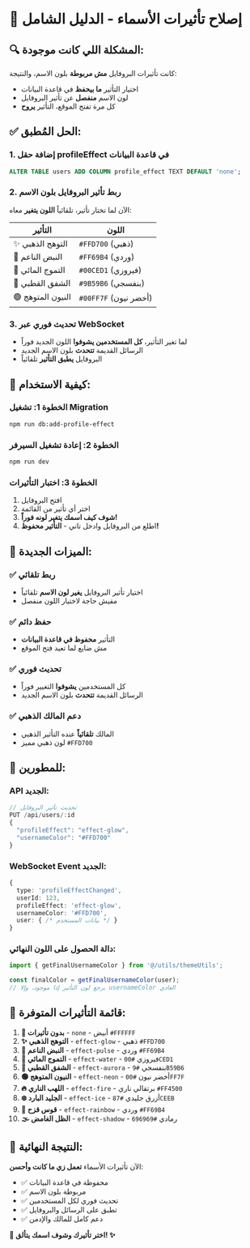 # 🎨 إصلاح تأثيرات الأسماء - الدليل الشامل

## 🔍 المشكلة اللي كانت موجودة:
كانت تأثيرات البروفايل **مش مربوطة** بلون الاسم، والنتيجة:
- اختيار التأثير **ما بيحفظ** في قاعدة البيانات
- لون الاسم **منفصل** عن تأثير البروفايل
- كل مرة تفتح الموقع، التأثير **يروح**

## ✅ الحل المُطبق:

### 1. **إضافة حقل profileEffect في قاعدة البيانات**
```sql
ALTER TABLE users ADD COLUMN profile_effect TEXT DEFAULT 'none';
```

### 2. **ربط تأثير البروفايل بلون الاسم**
الآن لما تختار تأثير، تلقائياً **اللون يتغير** معاه:

| التأثير | اللون |
|---------|-------|
| ✨ التوهج الذهبي | `#FFD700` (ذهبي) |
| 💓 النبض الناعم | `#FF69B4` (وردي) |
| 🌊 التموج المائي | `#00CED1` (فيروزي) |
| 🌌 الشفق القطبي | `#9B59B6` (بنفسجي) |
| 🟢 النيون المتوهج | `#00FF7F` (أخضر نيون) |

### 3. **تحديث فوري عبر WebSocket**
- لما تغير التأثير، **كل المستخدمين يشوفوا** اللون الجديد فوراً
- الرسائل القديمة **تتحدث** بلون الاسم الجديد
- البروفايل **يطبق التأثير** تلقائياً

## 🚀 كيفية الاستخدام:

### الخطوة 1: تشغيل Migration
```bash
npm run db:add-profile-effect
```

### الخطوة 2: إعادة تشغيل السيرفر
```bash
npm run dev
```

### الخطوة 3: اختبار التأثيرات
1. افتح البروفايل
2. اختر أي تأثير من القائمة
3. **شوف كيف اسمك يتغير لونه فوراً!**
4. اطلع من البروفايل وادخل تاني - **التأثير محفوظ!**

## 🎯 الميزات الجديدة:

### ✅ **ربط تلقائي**
- اختيار تأثير البروفايل **يغير لون الاسم** تلقائياً
- مفيش حاجة لاختيار اللون منفصل

### ✅ **حفظ دائم**
- التأثير **محفوظ في قاعدة البيانات**
- مش ضايع لما تعيد فتح الموقع

### ✅ **تحديث فوري**
- كل المستخدمين **يشوفوا** التغيير فوراً
- الرسائل القديمة **تتحدث** بلون الاسم الجديد

### ✅ **دعم المالك الذهبي**
- المالك **تلقائياً** عنده التأثير الذهبي
- لون ذهبي مميز `#FFD700`

## 🔧 للمطورين:

### API الجديد:
```typescript
// تحديث تأثير البروفايل
PUT /api/users/:id
{
  "profileEffect": "effect-glow",
  "usernameColor": "#FFD700"
}
```

### WebSocket Event الجديد:
```typescript
{
  type: 'profileEffectChanged',
  userId: 123,
  profileEffect: 'effect-glow',
  usernameColor: '#FFD700',
  user: { /* بيانات المستخدم */ }
}
```

### دالة الحصول على اللون النهائي:
```typescript
import { getFinalUsernameColor } from '@/utils/themeUtils';

const finalColor = getFinalUsernameColor(user);
// يرجع لون التأثير إذا موجود، وإلا usernameColor العادي
```

## 🎨 قائمة التأثيرات المتوفرة:

1. **🚫 بدون تأثيرات** - `none` - أبيض `#FFFFFF`
2. **✨ التوهج الذهبي** - `effect-glow` - ذهبي `#FFD700`
3. **💓 النبض الناعم** - `effect-pulse` - وردي `#FF69B4`
4. **🌊 التموج المائي** - `effect-water` - فيروزي `#00CED1`
5. **🌌 الشفق القطبي** - `effect-aurora` - بنفسجي `#9B59B6`
6. **🟢 النيون المتوهج** - `effect-neon` - أخضر نيون `#00FF7F`
7. **🔥 اللهب الناري** - `effect-fire` - برتقالي ناري `#FF4500`
8. **❄️ الجليد البارد** - `effect-ice` - أزرق جليدي `#87CEEB`
9. **🌈 قوس قزح** - `effect-rainbow` - وردي `#FF69B4`
10. **🌫️ الظل الغامض** - `effect-shadow` - رمادي `#696969`

## 🎉 النتيجة النهائية:

الآن تأثيرات الأسماء **تعمل زي ما كانت وأحسن**:
- ✅ محفوظة في قاعدة البيانات
- ✅ مربوطة بلون الاسم
- ✅ تحديث فوري لكل المستخدمين
- ✅ تطبق على الرسائل والبروفايل
- ✅ دعم كامل للمالك والإدمن

**🎨 اختر تأثيرك وشوف اسمك يتألق! ✨**